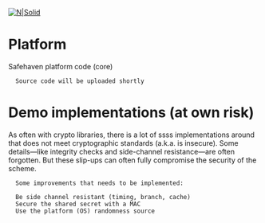 [![N|Solid](https://safehaven.io/img/logo_color.png)](https://safehaven.io/)

# Platform
Safehaven platform code (core)

```
  Source code will be uploaded shortly
```

# Demo implementations (at own risk)

As often with crypto libraries, there is a lot of ssss implementations around that does not meet cryptographic standards (a.k.a. is insecure). Some details—like integrity checks and side-channel resistance—are often forgotten. But these slip-ups can often fully compromise the security of the scheme. 

```
  Some improvements that needs to be implemented:

  Be side channel resistant (timing, branch, cache)
  Secure the shared secret with a MAC
  Use the platform (OS) randomness source
```

